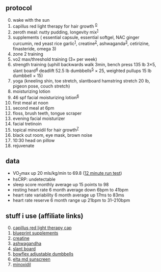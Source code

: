 <div class="card">
<h2>protocol</h2>
  <ol start="0">
    <li>wake with the sun</li>
    <li>capillus red light therapy for hair growth <sup><a href="https://amzn.to/3SwoUYP" target="_blank">0</a></sup></li>
    <li>zeroth meal: nutty pudding, longevity mix<sup><a href="https://amzn.to/4dEr5mJ" target="_blank">1</a></sup>
    </li>
    <li>
      supplements (
      essential capsule, essential softgel, NAC ginger curcumin, red yeast rice garlic<sup><a href="https://amzn.to/4dEr5mJ" target="_blank">1</a></sup>,
      creatine<sup><a href="https://amzn.to/458ceyZ" target="_blank">2</a></sup>,
      ashwaganda<sup><a href="https://amzn.to/3FA4FGH" target="_blank">3</a></sup>,
      cetirizine, finasteride, omega 3)
    </li>
    <li>zone 2 training</li>
    <li>vo2 max/threshold training (3× per week)</li>
    <li>
      strength training (uphill backwards walk 3min,
      bench press 135 lb 3×5,
      slant board<sup><a href="https://amzn.to/4mAVuq9" target="_blank">4</a></sup> deadlift 52.5 lb dumbbells<sup><a href="https://amzn.to/4jmIKR7" target="_blank">5</a></sup> × 25,
      weighted pullups 15 lb dumbbell × 15)
    </li>
    <li>
      yoga (kneeling shin, toe stretch,
      slantboard hamstring stretch 20 lb,
      pigeon pose, couch stretch)
    </li>
    <li>moisturizing lotion</li>
    <li>46 spf facial moisturizing lotion<sup><a href="https://amzn.to/4jwDzhL" target="_blank">6</a></sup></li>
    <li>first meal at noon</li>
    <li>second meal at 6pm</li>
    <li>floss, brush teeth, tongue scraper</li>
    <li>evening facial moisturizer</li>
    <li>facial tretinoin</li>
    <li>topical minoxidil for hair growth<sup><a href="https://amzn.to/4mGOwA2" target="_blank">7</a></sup></li>
    <li>black out room, eye mask, brown noise</li>
    <li>10:30 head on pillow</li>
    <li>rejuvenate</li>
  </ol>
</div>

<div class="card">
<h2>data</h2>
<ul>
  <li>VO<sub>2</sub>max up 20 mls/kg/min to 69.8 (<a href="https://strava.app.link/xdM5YHfTrGb" target="_blank">12 minute run test</a>)</li>
  <li>hsCRP: undetectable</li>
  <li>sleep score monthly average up 15 points to 98</li>
  <li>resting heart rate 6 month average down 6bpm to 41bpm</li>
  <li>heart rate variability 6 month average up 17ms to 83ms</li>
  <li>heart rate reserve 6 month range up 21bpm to 31–210bpm</li>
</ul>
</div>

<div class="card">
<h2>stuff i use (affiliate links)</h2>
<ol start="0">
  <li><a href="https://amzn.to/3SwoUYP" target="_blank">capillus red light therapy cap</a></li>
  <li><a href="https://amzn.to/4dEr5mJ" target="_blank">blueprint supplements</a></li>
  <li><a href="https://amzn.to/458ceyZ" target="_blank">creatine</a></li>
  <li><a href="https://amzn.to/3FA4FGH" target="_blank">ashwagandha</a></li>
  <li><a href="https://amzn.to/4mAVuq9" target="_blank">slant board</a></li>
  <li><a href="https://amzn.to/4jmIKR7" target="_blank">bowflex adjustable dumbbells</a></li>
  <li><a href="https://amzn.to/4jwDzhL" target="_blank">elta md sunscreen</a></li>
  <li><a href="https://amzn.to/4mGOwA2" target="_blank">minoxidil</a></li>
</ol>
</div>
